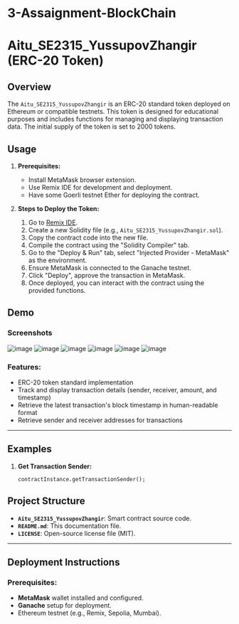 # 3-Assaignment-BlockChain
# Aitu_SE2315_YussupovZhangir (ERC-20 Token)

## Overview

The `Aitu_SE2315_YussupovZhangir` is an ERC-20 standard token deployed on Ethereum or compatible testnets. This token is designed for educational purposes and includes functions for managing and displaying transaction data. The initial supply of the token is set to 2000 tokens.

## Usage

1. **Prerequisites:**
   - Install MetaMask browser extension.
   - Use Remix IDE for development and deployment.
   - Have some Goerli testnet Ether for deploying the contract.

2. **Steps to Deploy the Token:**
   1. Go to [Remix IDE](https://remix.ethereum.org/).
   2. Create a new Solidity file (e.g., `Aitu_SE2315_YussupovZhangir.sol`).
   3. Copy the contract code into the new file.
   4. Compile the contract using the "Solidity Compiler" tab.
   5. Go to the "Deploy & Run" tab, select "Injected Provider - MetaMask" as the environment.
   6. Ensure MetaMask is connected to the Ganache testnet.
   7. Click "Deploy", approve the transaction in MetaMask.
   8. Once deployed, you can interact with the contract using the provided functions.


## Demo

### Screenshots
![image](https://github.com/user-attachments/assets/83b0f79f-1f10-44fd-be87-e8363a66d0a4)
![image](https://github.com/user-attachments/assets/d551c3d1-f0dd-491e-a1d7-fcc658bdd697)
![image](https://github.com/user-attachments/assets/cb556ac6-7843-4e9c-86d5-f38bde8c94cb)
![image](https://github.com/user-attachments/assets/028dc181-d0b9-44cf-8062-334b0e6d0693)
![image](https://github.com/user-attachments/assets/cd834ac7-d16a-46d2-b014-fbc6b03269fa)
![image](https://github.com/user-attachments/assets/3bf6454b-858e-4e93-8997-05d7eea5b4a3)



### Features:
- ERC-20 token standard implementation
- Track and display transaction details (sender, receiver, amount, and timestamp)
- Retrieve the latest transaction's block timestamp in human-readable format
- Retrieve sender and receiver addresses for transactions

---

## Examples

1. **Get Transaction Sender:**
   ```solidity
   contractInstance.getTransactionSender();

## Project Structure

- **`Aitu_SE2315_YussupovZhangir`**: Smart contract source code.
- **`README.md`**: This documentation file.
- **`LICENSE`**: Open-source license file (MIT).

---

## Deployment Instructions

### Prerequisites:
- **MetaMask** wallet installed and configured.
- **Ganache** setup for deployment.
- Ethereum testnet (e.g., Remix, Sepolia, Mumbai).
